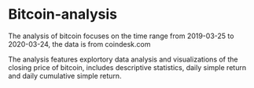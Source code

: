 # Bitcoin-analysis
The analysis of bitcoin focuses on the time range from 2019-03-25 to 2020-03-24, the data is from coindesk.com

The analysis features explortory data analysis and visualizations of the closing price of bitcoin, includes descriptive statistics, 
daily simple return and daily cumulative simple return.

